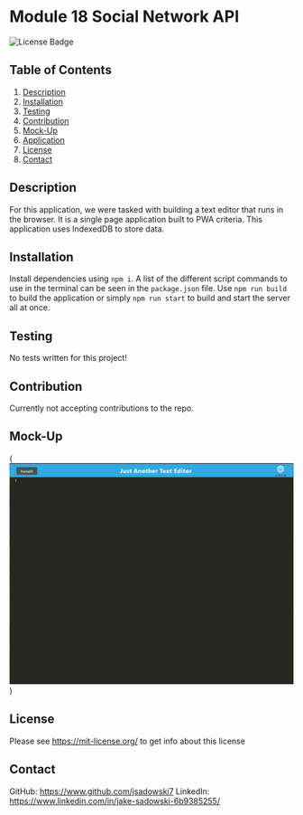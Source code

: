 # Module 18 Social Network API
![License Badge](https://shields.io/badge/license-MIT-green)
## Table of Contents
1. [Description](#description)
2. [Installation](#installation)
3. [Testing](#testing)
4. [Contribution](#contribution)
5. [Mock-Up](#mock-Up)
6. [Application](#application)
7. [License](#license)
8. [Contact](#contact)

## Description
For this application, we were tasked with building a text editor that runs in the browser. It is a single page application built to PWA criteria.
This application uses IndexedDB to store data.

## Installation
Install dependencies using ``` npm i ```. A list of the different script commands to use in the terminal can be seen in the ``` package.json ``` file. Use ``` npm run build ``` to build the application or simply ``` npm run start ``` to build and start the server all at once.

## Testing
No tests written for this project!

## Contribution
Currently not accepting contributions to the repo.


## Mock-Up
(![PWA-Text-Editor](./assets/images/JATEsc1.png))


## License
Please see https://mit-license.org/ to get info about this license


## Contact
GitHub: https://www.github.com/jsadowski7
LinkedIn: https://www.linkedin.com/in/jake-sadowski-6b9385255/
